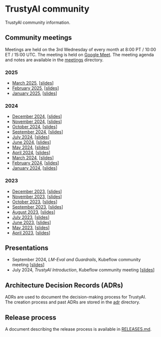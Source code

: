 # TrustyAI community

TrustyAI community information.

## Community meetings

Meetings are held on the 3rd Wednesday of every month at 8:00 PT / 10:00 ET / 15:00 UTC. The meeting is held on [Google Meet](meet.google.com/pwb-trdw-tsq). The meeting agenda and notes are available in the [meetings](meetings) directory.

### 2025

- [March 2025](meetings/2025-03), [[slides](meetings/2025-03/2025-03-slides.pdf)]
- [February 2025](meetings/2025-02), [[slides](meetings/2025-02/2025-02-slides.pdf)]
- [January 2025](meetings/2025-01), [[slides](meetings/2025-01/2025-01-slides.pdf)]

### 2024

- [December 2024](meetings/2024-12), [[slides](meetings/2024-12/2024-12-slides.pdf)]
- [November 2024](meetings/2024-11), [[slides](meetings/2024-11/2024-11-slides.pdf)]
- [October 2024](meetings/2024-10), [[slides](meetings/2024-10/2024-10-slides.pdf)]
- [September 2024](meetings/2024-09), [[slides](meetings/2024-09/2024-09-slides.pdf)]
- [July 2024](meetings/2024-07), [[slides](meetings/2024-07/2024-07-slides.pdf)]
- [June 2024](meetings/2024-06), [[slides](meetings/2024-06/2024-06-slides.pdf)]
- [May 2024](meetings/2024-05), [[slides](meetings/2024-05/2024-05-slides.pdf)]
- [April 2024](meetings/2024-04), [[slides](meetings/2024-04/2024-04-slides.pdf)]
- [March 2024](meetings/2024-03), [[slides](meetings/2024-03/2024-03-slides.pdf)]
- [February 2024](meetings/2024-02), [[slides](meetings/2024-02/2024-02-slides.pdf)]
- [January 2024](meetings/2024-01), [[slides](meetings/2024-01/2024-01-slides.pdf)]


### 2023
- [December 2023](meetings/2023-12), [[slides](meetings/2023-12/2023-12-slides.pdf)]
- [November 2023](meetings/2023-11), [[slides](meetings/2023-11/2023-11-slides.pdf)]
- [October 2023](meetings/2023-10), [[slides](meetings/2023-10/2023-10-slides.pdf)]
- [September 2023](meetings/2023-09), [[slides](meetings/2023-09/2023-09-slides.pdf)]
- [August 2023](meetings/2023-08), [[slides](meetings/2023-08/2023-08-slides.pdf)]
- [July 2023](meetings/2023-07), [[slides](meetings/2023-07/2023-07-slides.pdf)]
- [June 2023](meetings/2023-06), [[slides](meetings/2023-06/2023-06-slides.pdf)]
- [May 2023](meetings/2023-05), [[slides](meetings/2023-05/2023-05-slides.pdf)]
- [April 2023](meetings/2023-04), [[slides](meetings/2023-04/2023-04-slides.pdf)]

## Presentations

- September 2024, _LM-Eval and Guardrails_, Kubeflow community meeting [[slides](presentations/2024-09-kubeflow-lm-eval-guardrails.pdf)]
- July 2024, _TrustyAI Introduction_, Kubeflow community meeting [[slides](presentations/2024-07-kubeflow-community-meeting.pdf)]

## Architecture Decision Records (ADRs)

ADRs are used to document the decision-making process for TrustyAI.  
The creation process and past ADRs are stored in the [adr](adr) directory.

## Release process

A document describing the release process is available in [RELEASES.md](RELEASES.md).